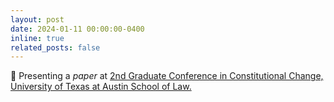 ```yaml
---
layout: post
date: 2024-01-11 00:00:00-0400
inline: true
related_posts: false
---
```


💬 Presenting a *paper* at [2nd Graduate Conference in Constitutional Change, University of Texas at Austin School of Law.](https://www.richardalbert.com/2dgraduateconference.html)
